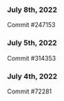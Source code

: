 ### July 8th, 2022

Commit #247153

### July 5th, 2022

Commit #314353


### July 4th, 2022

Commit #72281
